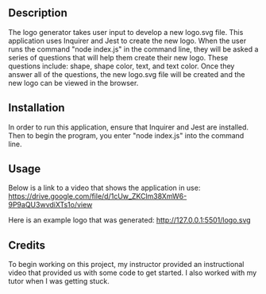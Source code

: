 ## Description
The logo generator takes user input to develop a new logo.svg file. This application uses Inquirer and Jest to create the new logo. When the user runs the command "node index.js" in the command line, they will be asked a series of questions that will help them create their new logo. These questions include: shape, shape color, text, and text color. Once they answer all of the questions, the new logo.svg file will be created and the new logo can be viewed in the browser.

## Installation

In order to run this application, ensure that Inquirer and Jest are installed. Then to begin the program, you enter "node index.js" into the command line.

## Usage
Below is a link to a video that shows the application in use:
https://drive.google.com/file/d/1cUw_ZKClm38XmW6-9P9aQU3wvdiXTs1o/view

Here is an example logo that was generated:
http://127.0.0.1:5501/logo.svg

## Credits
To begin working on this project, my instructor provided an instructional video that provided us with some code to get started. I also worked with my tutor when I was getting stuck.